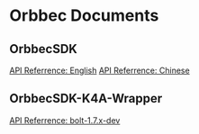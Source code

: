 # Orbbec Documents

## OrbbecSDK
[API Referrence: English](https://orbbec.github.io/OrbbecSDK/doc/api/English/index.html)
[API Referrence: Chinese](https://orbbec.github.io/OrbbecSDK/doc/api/Chinese/index.html)

## OrbbecSDK-K4A-Wrapper

[API Referrence: bolt-1.7.x-dev](https://orbbec.github.io/docs/OrbbecSDK_K4A_Wrapper/bolt-1.7.x-dev/)